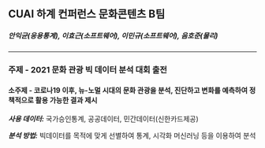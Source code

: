 ## CUAI 하계 컨퍼런스 문화콘텐츠 B팀

##### 안익균(응용통계), 이효근(소프트웨어), 이민규(소프트웨어), 음호준(물리)

---

### 주제 - 2021 문화 관광 빅 데이터 분석 대회 출전

#### 소주제 - 코로나19 이후, 뉴-노멀 시대의 문화 관광을 분석, 진단하고 변화를 예측하여 정책적으로 활용 가능한 결과 제시

**_사용 데이터:_** 국가승인통계, 공공데이터, 민간데이터(신한카드제공)

**_분석 방법:_** 빅데이터를 목적에 맞게 선별하여 통계, 시각화 머신러닝 등을 이용하여 분석
